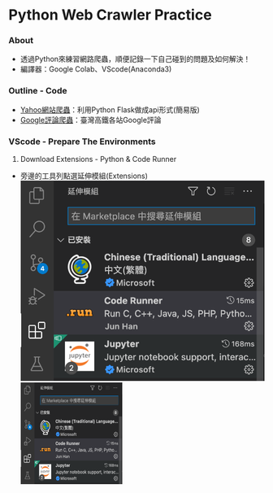 # Python Web Crawler Practice
### **About**
* 透過Python來練習網路爬蟲，順便記錄一下自己碰到的問題及如何解決！
* 編譯器：Google Colab、VScode(Anaconda3)

### **Outline - Code**
* [Yahoo網站爬蟲](https://github.com/yuu0223/Python_WebCrawler/tree/main/Yahoo)：利用Python Flask做成api形式(簡易版)
* [Google評論爬蟲](https://github.com/yuu0223/Python_WebCrawler/tree/main/Google)：臺灣高鐵各站Google評論

### **VScode - Prepare The Environments**
1. Download Extensions - Python & Code Runner
* 旁邊的工具列點選延伸模組(Extensions)
![VScode_outline](https://github.com/yuu0223/Python_WebCrawler/blob/main/Pictures/VScode_outline.png)
<img src="https://github.com/yuu0223/Python_WebCrawler/blob/main/Pictures/VScode_outline.png" width="200" height="200" alt="VScode_outline"/><br/>
